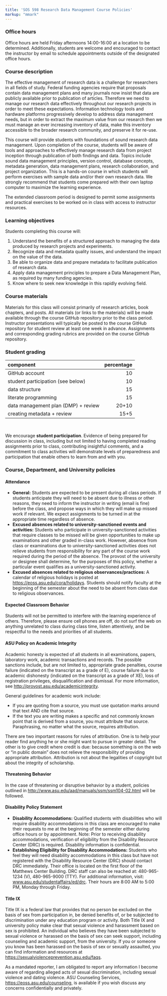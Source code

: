 ```yaml
---
title: 'SOS 598 Research Data Management Course Policies'
markup: "mmark"
---
```


### Office hours

Office hours are held Friday afternoons 14:00-16:00 at a location to be
determined. Additionally, students are welcome and encouraged to contact the
instructor by email to schedule appointments outside of the designated office
hours.

### Course description

The effective management of research data is a challenge for researchers in all
fields of study. Federal funding agencies require that proposals contain data
management plans and many journals now insist that data are publicly available
prior to publication of articles. Therefore we need to manage our research data
effectively throughout our research projects in order to meet these
expectations. Information technology tools and hardware platforms progressively
develop to address data management needs, but in order to extract the maximum
value from our research then we must manage an ever increasing inventory of
data, make this inventory accessible to the broader research community, and
preserve it for re-use.

This course will provide students with foundations of sound research data
management. Upon completion of the course, students will be aware of tools and
approaches to effectively manage research data from project inception through
publication of both findings and data. Topics include sound data management
principles, version control, database concepts, metadata generation, data
management plans, research collaboration, and project organization. This is a
hands-on course in which students will perform exercises with sample data
and/or their own research data. We strongly recommend that students come
prepared with their own laptop computer to maximize the learning experience.

The extended classroom period is designed to permit some assignments and
practical exercises to be worked on in class with access to instructor
resources.

### Learning objectives

Students completing this course will:

1.  Understand the benefits of a structured approach to managing the data
    produced by research projects and experiments.
2.  Recognize data and metadata quality issues, and understand the impact on
    the value of the data.
3.  Be able to organize data and prepare metadata to facilitate publication of
    research data.
4.  Apply data management principles to prepare a Data Management Plan, as
    required by many funding agencies.
5.  Know where to seek new knowledge in this rapidly evolving field.

### Course materials

Materials for this class will consist primarily of research articles, book
chapters, and posts. All materials (or links to the materials) will be made
available through the course GitHub repository prior to the class period.
Instructor presentations will typically be posted to the course GitHub
repository for student review at least one week in advance. Assignments and
corresponding grading rubrics are provided on the course GitHub repository.

### Student grading

| component                                | percentage |
| :--------------------------------------- | ---------: |
| GitHub account                           |         10 |
| student participation (see below)        |         10 |
| data structure                           |         15 |
| literate programming                     |         15 |
| data management plan (DMP) + review      |      20+10 |
| creating metadata + review               |       15+5 |

<br>

We encourage **student participation**. Evidence of being prepared for
discussion in class, including but not limited to having completed reading
assignments prior to class, contributing insightful comments, and a commitment
to class activities will demonstrate levels of preparedness and participation
that enable others to learn from and with you.

### Course, Department, and University policies

#### Attendance

  - **General:** Students are expected to be present during all class
    periods. If students anticipate they will need to be absent due to
    illness or other reasons, they need to inform the instructor in
    writing (email is fine) before the class, and propose ways in which
    they will make up missed work if relevant. We expect assignments to
    be turned in at the appropriate time regardless of absence.
  - **Excused absences related to university-sanctioned events and
    activities:** Students who participate in university-sanctioned
    activities that require classes to be missed will be given
    opportunities to make up examinations and other graded in-class
    work. However, absence from class or examinations due to
    university-sanctioned activities does not relieve students from
    responsibility for any part of the course work required during the
    period of the absence. The provost of the university or designee
    shall determine, for the purposes of this policy, whether a
    particular event qualifies as a university-sanctioned activity.
  - **Excused absences related to religious observances/practices:** A
    calendar of religious holidays is posted at
    <https://eoss.asu.edu/cora/holidays>. Students should notify faculty
    at the beginning of the semester about the need to be absent from
    class due to religious observances.

#### Expected Classroom Behavior

Students will not be permitted to interfere with the learning experience
of others. Therefore, please ensure cell phones are off, do not surf the
web on anything unrelated to class during class time, listen
attentively, and be respectful to the needs and priorities of all
students.

#### ASU Policy on Academic Integrity

Academic honesty is expected of all students in all examinations,
papers, laboratory work, academic transactions and records. The possible
sanctions include, but are not limited to, appropriate grade penalties,
course failure (indicated on the transcript as a grade of E), course
failure due to academic dishonesty (indicated on the transcript as a
grade of XE), loss of registration privileges, disqualification and
dismissal. For more information, see
<http://provost.asu.edu/academicintegrity>.

General guidelines for academic work include:

  - If you are quoting from a source, you must use quotation marks
    around that text AND cite that source.
  - If the text you are writing makes a specific and not commonly known
    point that is derived from a source, you must attribute that source.
    Paraphrasing, no matter what the source, requires attribution.

There are two important reasons for rules of attribution. One is to help
your reader find anything he or she might want to pursue in greater
detail. The other is to give credit where credit is due: because
something is on the web or “in public domain” does not relieve the
responsibility of providing appropriate attribution. Attribution is not
about the legalities of copyright but about the integrity of
scholarship.

#### Threatening Behavior

In the case of threatening or disruptive behavior by a student, policies
outlined in <http://www.asu.edu/aad/manuals/ssm/ssm104-02.html> will be
followed.

#### Disability Policy Statement

  - **Disability Accommodations:** Qualified students with disabilities
    who will require disability accommodations in this class are
    encouraged to make their requests to me at the beginning of the
    semester either during office hours or by appointment. Note: Prior
    to receiving disability accommodations, verification of eligibility
    from the Disability Resource Center (DRC) is required. Disability
    information is confidential.
  - **Establishing Eligibility for Disability Accommodations:** Students
    who feel they will need disability accommodations in this class but
    have not registered with the Disability Resource Center (DRC) should
    contact DRC immediately. Their office is located on the first floor
    of the Matthews Center Building. DRC staff can also be reached at:
    480-965-1234 (V), 480-965-9000 (TTY). For additional information,
    visit: www.asu.edu/studentaffairs/ed/drc. Their hours are 8:00 AM to
    5:00 PM, Monday through Friday.

#### Title IX

Title IX is a federal law that provides that no person be excluded on the basis
of sex from participation in, be denied benefits of, or be subjected to
discrimination under any education program or activity. Both Title IX and
university policy make clear that sexual violence and harassment based on sex
is prohibited. An individual who believes they have been subjected to sexual
violence or harassed on the basis of sex can seek support, including counseling
and academic support, from the university. If you or someone you know has been
harassed on the basis of sex or sexually assaulted, you can find information
and resources at <https://sexualviolenceprevention.asu.edu/faqs>. 

As a mandated reporter, I am obligated to report any information I become aware
of regarding alleged acts of sexual discrimination, including sexual violence
and dating violence. ASU Counseling Services,
<https://eoss.asu.edu/counseling>, is available if you wish discuss any
concerns confidentially and privately.

